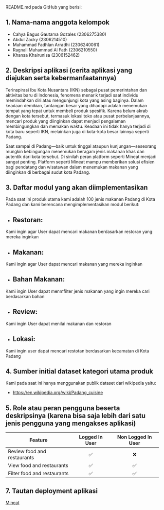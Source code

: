 README.md pada GitHub yang berisi:
## 1. Nama-nama anggota kelompok
- Cahya Bagus Gautama Gozales (2306275380)
- Abdul Zacky (2306214510)
- Muhammad Fadhlan Arradhi (2306240061)
- Ragnall Muhammad Al Fath (2306210550)
- Khansa Khairunisa (2306152462)

## 2. Deskripsi aplikasi (cerita aplikasi yang diajukan serta kebermanfaatannya)
Terinspirasi Ibu Kota Nusantara (IKN) sebagai pusat pemerintahan dan aktivitas baru di Indonesia, fenomena menarik terjadi saat individu memindahkan diri atau mengunjungi kota yang asing baginya. Dalam keadaan demikian, tantangan besar yang dihadapi adalah menemukan tempat yang tepat untuk membeli produk spesifik. Karena belum akrab dengan kota tersebut, termasuk lokasi toko atau pusat perbelanjaannya, mencari produk yang diinginkan dapat menjadi pengalaman membingungkan dan memakan waktu. Keadaan ini tidak hanya terjadi di kota baru seperti IKN, melainkan juga di kota-kota besar lainnya seperti Padang.

Saat sampai di Padang—baik untuk tinggal ataupun kunjungan—seseorang mungkin kebingungan menemukan beragam jenis makanan khas dan autentik dari kota tersebut. Di sinilah peran platform seperti Mineat menjadi sangat penting. Platform seperti Mineat mampu memberikan solusi efisien bagi pendatang dan wisatawan dalam menemukan makanan yang diinginkan di berbagai sudut kota Padang.

## 3. Daftar modul yang akan diimplementasikan
Pada saat ini produk utama kami adalah 100 jenis makanan Padang di Kota Padang dan kami berencana mengimplementasikan modul berikut:
- ## Restoran:
Kami ingin agar User dapat mencari makanan berdasarkan restoran yang mereka inginkan
- ## Makanan:
Kami ingin agar User dapat mencari makanan yang mereka inginkan
- ## Bahan Makanan:
Kami ingin User dapat menmfilter jenis makanan yang ingin mereka cari berdasarkan bahan
- ## Review:
Kami ingin User dapat menilai makanan dan restoran 
- ## Lokasi:
Kami ingin user dapat mencari restotan berdasarkan kecamatan di Kota Padang

## 4. Sumber initial dataset kategori utama produk
Kami pada saat ini hanya menggunakan publik dataset dari wikipedia yaitu:
- https://en.wikipedia.org/wiki/Padang_cuisine
  
## 5. Role atau peran pengguna beserta deskripsinya (karena bisa saja lebih dari satu jenis pengguna yang mengakses aplikasi)

| Feature                         | Logged In User  | Non Logged In User |
|----------------------------------|:-----------------:|:--------------------:|
| Review food and restaurants      | ✅               | ❌                 |
| View food and restaurants        | ✅               | ✅                 |
| Filter food and restaurants      | ✅               | ✅                 |



## 7. Tautan deployment aplikasi
[Mineat](http://ragnall-muhammad-mineat.pbp.cs.ui.ac.id/)

